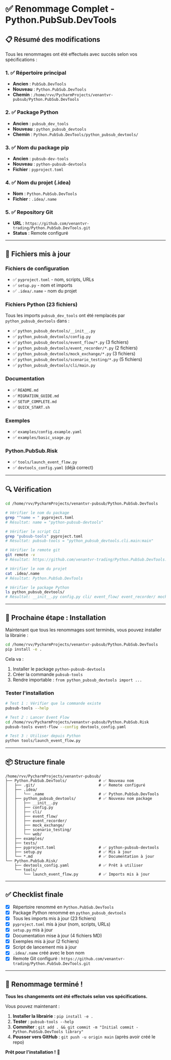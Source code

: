# ✅ Renommage Complet - Python.PubSub.DevTools

## 📋 Résumé des modifications

Tous les renommages ont été effectués avec succès selon vos spécifications :

### 1. ✅ Répertoire principal

- **Ancien** : `PubSub.DevTools`
- **Nouveau** : `Python.PubSub.DevTools`
- **Chemin** : `/home/rvv/PycharmProjects/venantvr-pubsub/Python.PubSub.DevTools`

### 2. ✅ Package Python

- **Ancien** : `pubsub_dev_tools`
- **Nouveau** : `python_pubsub_devtools`
- **Chemin** : `Python.PubSub.DevTools/python_pubsub_devtools/`

### 3. ✅ Nom du package pip

- **Ancien** : `pubsub-dev-tools`
- **Nouveau** : `python-pubsub-devtools`
- **Fichier** : `pyproject.toml`

### 4. ✅ Nom du projet (.idea)

- **Nom** : `Python.PubSub.DevTools`
- **Fichier** : `.idea/.name`

### 5. ✅ Repository Git

- **URL** : `https://github.com/venantvr-trading/Python.PubSub.DevTools.git`
- **Status** : Remote configuré

---

## 📝 Fichiers mis à jour

### Fichiers de configuration

- ✅ `pyproject.toml` - nom, scripts, URLs
- ✅ `setup.py` - nom et imports
- ✅ `.idea/.name` - nom du projet

### Fichiers Python (23 fichiers)

Tous les imports `pubsub_dev_tools` ont été remplacés par `python_pubsub_devtools` dans :

- ✅ `python_pubsub_devtools/__init__.py`
- ✅ `python_pubsub_devtools/config.py`
- ✅ `python_pubsub_devtools/event_flow/*.py` (3 fichiers)
- ✅ `python_pubsub_devtools/event_recorder/*.py` (2 fichiers)
- ✅ `python_pubsub_devtools/mock_exchange/*.py` (3 fichiers)
- ✅ `python_pubsub_devtools/scenario_testing/*.py` (5 fichiers)
- ✅ `python_pubsub_devtools/cli/main.py`

### Documentation

- ✅ `README.md`
- ✅ `MIGRATION_GUIDE.md`
- ✅ `SETUP_COMPLETE.md`
- ✅ `QUICK_START.sh`

### Exemples

- ✅ `examples/config.example.yaml`
- ✅ `examples/basic_usage.py`

### Python.PubSub.Risk

- ✅ `tools/launch_event_flow.py`
- ✅ `devtools_config.yaml` (déjà correct)

---

## 🔍 Vérification

```bash
cd /home/rvv/PycharmProjects/venantvr-pubsub/Python.PubSub.DevTools

# Vérifier le nom du package
grep "^name = " pyproject.toml
# Résultat: name = "python-pubsub-devtools"

# Vérifier le script CLI
grep "pubsub-tools" pyproject.toml
# Résultat: pubsub-tools = "python_pubsub_devtools.cli.main:main"

# Vérifier le remote git
git remote -v
# Résultat: https://github.com/venantvr-trading/Python.PubSub.DevTools.git

# Vérifier le nom du projet
cat .idea/.name
# Résultat: Python.PubSub.DevTools

# Vérifier le package Python
ls python_pubsub_devtools/
# Résultat: __init__.py config.py cli/ event_flow/ event_recorder/ mock_exchange/ scenario_testing/ web/
```

---

## 🚀 Prochaine étape : Installation

Maintenant que tous les renommages sont terminés, vous pouvez installer la librairie :

```bash
cd /home/rvv/PycharmProjects/venantvr-pubsub/Python.PubSub.DevTools
pip install -e .
```

Cela va :

1. Installer le package `python-pubsub-devtools`
2. Créer la commande `pubsub-tools`
3. Rendre importable : `from python_pubsub_devtools import ...`

### Tester l'installation

```bash
# Test 1 : Vérifier que la commande existe
pubsub-tools --help

# Test 2 : Lancer Event Flow
cd /home/rvv/PycharmProjects/venantvr-pubsub/Python.PubSub.Risk
pubsub-tools event-flow --config devtools_config.yaml

# Test 3 : Utiliser depuis Python
python tools/launch_event_flow.py
```

---

## 📦 Structure finale

```
/home/rvv/PycharmProjects/venantvr-pubsub/
├── Python.PubSub.DevTools/              # ✅ Nouveau nom
│   ├── .git/                            # ✅ Remote configuré
│   ├── .idea/
│   │   └── .name                        # ✅ Python.PubSub.DevTools
│   ├── python_pubsub_devtools/          # ✅ Nouveau nom package
│   │   ├── __init__.py
│   │   ├── config.py
│   │   ├── cli/
│   │   ├── event_flow/
│   │   ├── event_recorder/
│   │   ├── mock_exchange/
│   │   ├── scenario_testing/
│   │   └── web/
│   ├── examples/
│   ├── tests/
│   ├── pyproject.toml                   # ✅ python-pubsub-devtools
│   ├── setup.py                         # ✅ Mis à jour
│   └── *.md                             # ✅ Documentation à jour
└── Python.PubSub.Risk/
    ├── devtools_config.yaml             # ✅ Prêt à utiliser
    └── tools/
        └── launch_event_flow.py         # ✅ Imports mis à jour
```

---

## ✅ Checklist finale

- [x] Répertoire renommé en `Python.PubSub.DevTools`
- [x] Package Python renommé en `python_pubsub_devtools`
- [x] Tous les imports mis à jour (23 fichiers)
- [x] `pyproject.toml` mis à jour (nom, scripts, URLs)
- [x] `setup.py` mis à jour
- [x] Documentation mise à jour (4 fichiers MD)
- [x] Exemples mis à jour (2 fichiers)
- [x] Script de lancement mis à jour
- [x] `.idea/.name` créé avec le bon nom
- [x] Remote Git configuré : `https://github.com/venantvr-trading/Python.PubSub.DevTools.git`

---

## 🎉 Renommage terminé !

**Tous les changements ont été effectués selon vos spécifications.**

Vous pouvez maintenant :

1. **Installer la librairie** : `pip install -e .`
2. **Tester** : `pubsub-tools --help`
3. **Commiter** : `git add . && git commit -m "Initial commit - Python.PubSub.DevTools library"`
4. **Pousser vers GitHub** : `git push -u origin main` (après avoir créé le repo)

**Prêt pour l'installation !** 🚀
